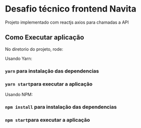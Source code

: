 # Desafio técnico frontend Navita

Projeto implementado com reactjs
axios para chamadas a API

## Como Executar aplicação

No diretorio do projeto, rode:

Usando Yarn:

### `yarn` para instalação das dependencias

### `yarn start`para executar a aplicação

Usando NPM:

### `npm install` para instalação das dependencias

### `npm start`para executar a aplicação

